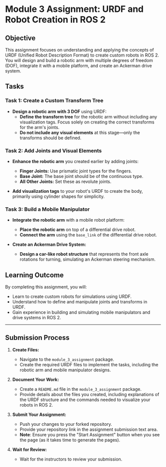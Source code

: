 # Module 3 Assignment: URDF and Robot Creation in ROS 2

## Objective

This assignment focuses on understanding and applying the concepts of URDF (Unified Robot Description Format) to create custom robots in ROS 2. You will design and build a robotic arm with multiple degrees of freedom (DOF), integrate it with a mobile platform, and create an Ackerman drive system.

## Tasks

### Task 1: Create a Custom Transform Tree

- **Design a robotic arm with 3 DOF** using URDF:
  - **Define the transform tree** for the robotic arm without including any visualization tags. Focus solely on creating the correct transforms for the arm's joints.
  - **Do not include any visual elements** at this stage—only the transforms should be defined.

### Task 2: Add Joints and Visual Elements

- **Enhance the robotic arm** you created earlier by adding joints:
  - **Finger Joints:** Use prismatic joint types for the fingers.
  - **Base Joint:** The base joint should be of the continuous type.
  - **All Other Joints:** Set these as revolute joints.

- **Add visualization tags** to your robot's URDF to create the body, primarily using cylinder shapes for simplicity.

### Task 3: Build a Mobile Manipulator

- **Integrate the robotic arm** with a mobile robot platform:
  - **Place the robotic arm** on top of a differential drive robot.
  - **Connect the arm** using the `base_link` of the differential drive robot.

- **Create an Ackerman Drive System:**
  - **Design a car-like robot structure** that represents the front axle rotations for turning, simulating an Ackerman steering mechanism.

## Learning Outcome

By completing this assignment, you will:
- Learn to create custom robots for simulations using URDF.
- Understand how to define and manipulate joints and transforms in URDF.
- Gain experience in building and simulating mobile manipulators and drive systems in ROS 2.
----
## Submission Process

1. **Create Files:**
   - Navigate to the `module_3_assignment` package.
   - Create the required URDF files to implement the tasks, including the robotic arm and mobile manipulator designs.

2. **Document Your Work:**
   - Create a `README.md` file in the `module_3_assignment` package.
   - Provide details about the files you created, including explanations of the URDF structure and the commands needed to visualize your robots in ROS 2.

3. **Submit Your Assignment:**
   - Push your changes to your forked repository.
   - Provide your repository link in the assignment submission text area.
   - **Note**: Ensure you press the "Start Assignment" button when you see the page (as it takes time to generate the pages).

4. **Wait for Review:**
   - Wait for the instructors to review your submission.
